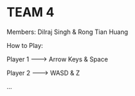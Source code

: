 # TEAM 4

Members: Dilraj Singh & Rong Tian Huang


How to Play:

Player 1 ---> Arrow Keys & Space

Player 2 ---> WASD & Z

…


